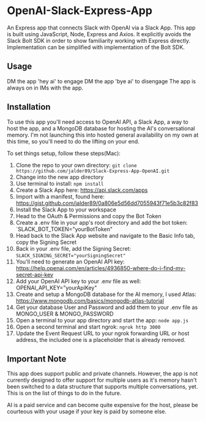 # OpenAI-Slack-Express-App
An Express app that connects Slack with OpenAI via a Slack App. This app is built using JavaScript, Node, Express and Axios. It explicitly avoids the Slack Bolt SDK in order to show familiarity working with Express directly. Implementation can be simplified with implementation of the Bolt SDK.

## Usage

DM the app 'hey ai' to engage
DM the app 'bye ai' to disengage
The app is always on in IMs with the app.

## Installation

To use this app you'll need access to OpenAI API, a Slack App, a way to host the app, and a MongoDB database for hosting the AI's conversational memory. I'm not launching this into hosted general availability on my own at this time, so you'll need to do the lifting on your end.

To set things setup, follow these steps(Mac):

1. Clone the repo to your own directory: `git clone https://github.com/jalder89/Slack-Express-App-OpenAI.git`
2. Change into the new app directory
3. Use terminal to install: `npm install`
4. Create a Slack App here: https://api.slack.com/apps
5. Import with a manifest, found here: https://gist.github.com/jalder89/0a806e5d56dd7055943f71e5b3c82f83
6. Install the Slack App to your workspace
7. Head to the OAuth & Permissions and copy the Bot Token
8. Create a .env file in your app's root directory and add the bot token: `SLACK_BOT_TOKEN="yourBotToken"
9. Head back to the Slack App website and navigate to the Basic Info tab, copy the Signing Secret
10. Back in your .env file, add the Signing Secret: `SLACK_SIGNING_SECRET="yourSigningSecret"`
11. You'll need to generate an OpenAI API key: https://help.openai.com/en/articles/4936850-where-do-i-find-my-secret-api-key
12. Add your OpenAI API key to your .env file as well: OPENAI_API_KEY="yourApiKey"
13. Create and setup a MongoDB database for the AI memory, I used Atlas: https://www.mongodb.com/basics/mongodb-atlas-tutorial
14. Get your database User and Password and add them to your .env file as MONGO_USER & MONGO_PASSWORD
13. Open a terminal to your app directory and start the app: `node app.js`
14. Open a second terminal and start ngrok: `ngrok http 3000`
15. Update the Event Request URL to your ngrok forwarding URL or host address, the included one is a placeholder that is already removed.


## Important Note
This app does support public and private channels. However, the app is not currently designed to offer support for multiple users as it's memory hasn't been switched to a data structure that supports multiple conversations, yet. This is on the list of things to do in the future.

AI is a paid service and can become quite expensive for the host, please be courteous with your usage if your key is paid by someone else.
